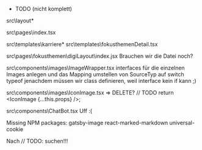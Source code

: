 * TODO (nicht komplett)

src\layout\*

src\pages\index.tsx

src\templates\karriere\*
src\templates\fokusthemenDetail.tsx

src\pages\fokusthemen\digiLayout\index.jsx
    Brauchen wir die Datei noch?

src\components\images\ImageWrapper.tsx
    interfaces für die einzelnen Images anlegen und das Mapping umstellen von SourceTyp auf switch typeof
    jenachdem müssen wir class definieren, weil interface kein if kann ;)

src\components\images\IconImage.tsx => DELETE?
    // TODO return <IconImage {...this.props} />;

src\components\ChatBot.tsx
    Uff :(

Missing NPM packages:
    gatsby-image
    react-marked-markdown
    universal-cookie

Nach // TODO: suchen!!!